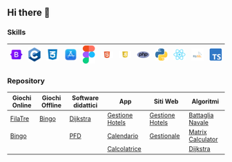 ## Hi there 👋

### Skills

| <img src="https://github.com/vittorioPiotti/vittorioPiotti/blob/main/img/bootstrap.png" width="100"> | <img src="https://github.com/vittorioPiotti/vittorioPiotti/blob/main/img/c.png" width="100"> | <img src="https://github.com/vittorioPiotti/vittorioPiotti/blob/main/img/css.png" width="100"> | <img src="https://github.com/vittorioPiotti/vittorioPiotti/blob/main/img/dev.png" width="100"> | <img src="https://github.com/vittorioPiotti/vittorioPiotti/blob/main/img/figma.png" width="100"> | <img src="https://github.com/vittorioPiotti/vittorioPiotti/blob/main/img/html.png" width="100"> | <img src="https://github.com/vittorioPiotti/vittorioPiotti/blob/main/img/js.png" width="100"> | <img src="https://github.com/vittorioPiotti/vittorioPiotti/blob/main/img/php.png" width="100"> | <img src="https://github.com/vittorioPiotti/vittorioPiotti/blob/main/img/py.png" width="100"> | <img src="https://github.com/vittorioPiotti/vittorioPiotti/blob/main/img/react.png" width="100"> | <img src="https://github.com/vittorioPiotti/vittorioPiotti/blob/main/img/sql.png" width="100"> | <img src="https://github.com/vittorioPiotti/vittorioPiotti/blob/main/img/ts.png" width="100"> |
|-------------|-------------|-------------|-------------|-------------|-------------|-------------|-------------|-------------|-------------|-------------|-------------|


### Repository

| Giochi Online                                                                                      | Giochi Offline                                                                            | Software didattici                                                                       | App                                                                                              | Siti Web                                                                                          | Algoritmi                                                                                     |
|----------------------------------------------------------------------------------------------------|------------------------------------------------------------------------------------------|------------------------------------------------------------------------------------------|--------------------------------------------------------------------------------------------------|---------------------------------------------------------------------------------------------------|--------------------------------------------------------------------------------------------------|
| [FilaTre](https://github.com/vittorioPiotti/FilaTre-Online)                                 | [Bingo](https://github.com/vittorioPiotti/Bingo-Bootstrap)                        | [Dijkstra](https://github.com/vittorioPiotti/Dijkstra-Bootstrap)                  | [Gestione Hotels](https://github.com/vittorioPiotti/Gestione-Hotel-App)                      | [Gestione Hotels](https://github.com/vittorioPiotti/Gestione-Hotel-PHP)                      | [Battaglia Navale](https://github.com/vittorioPiotti/Battaglia-Navale-C)                       |
| [Bingo](https://github.com/vittorioPiotti/Bingo-Online-Bootstrap/tree/main)                |                                                                                          | [PFD](https://github.com/vittorioPiotti/Primary-Flight-Display)       | [Calendario](https://github.com/vittorioPiotti?tab=repositories)                                 | [Gestionale](https://github.com/vittorioPiotti/Gestionale)                                        | [Matrix Calculator](https://github.com/vittorioPiotti/Matrix-Calculator-C)                |
|                                                                                                    |                                                                                          |                                                                                          | [Calcolatrice](https://github.com/vittorioPiotti/Calcolatrice-React-Native)                      |                                                                                                   | [Dijkstra](https://github.com/vittorioPiotti?tab=repositories)                  |


